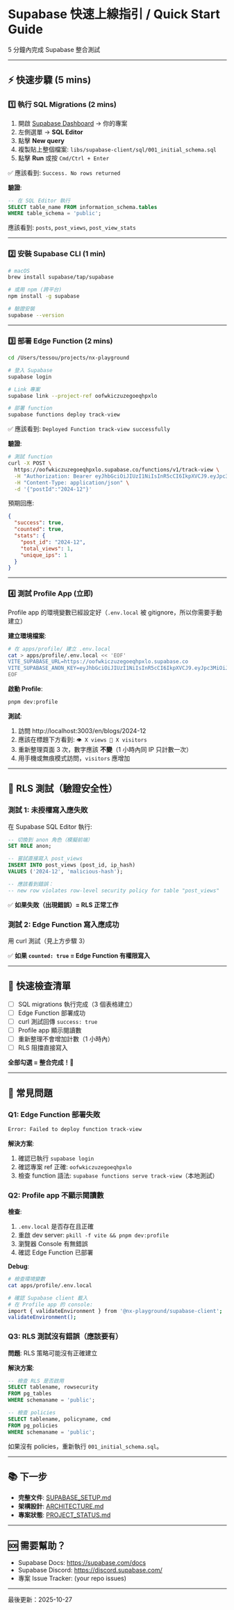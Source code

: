 # Supabase 快速上線指引 / Quick Start Guide

5 分鐘內完成 Supabase 整合測試

---

## ⚡ 快速步驟 (5 mins)

### 1️⃣ 執行 SQL Migrations (2 mins)

1. 開啟 [Supabase Dashboard](https://supabase.com/dashboard) → 你的專案
2. 左側選單 → **SQL Editor**
3. 點擊 **New query**
4. 複製貼上整個檔案: `libs/supabase-client/sql/001_initial_schema.sql`
5. 點擊 **Run** 或按 `Cmd/Ctrl + Enter`

✅ 應該看到: `Success. No rows returned`

**驗證**:
```sql
-- 在 SQL Editor 執行
SELECT table_name FROM information_schema.tables 
WHERE table_schema = 'public';
```

應該看到: `posts`, `post_views`, `post_view_stats`

---

### 2️⃣ 安裝 Supabase CLI (1 min)

```bash
# macOS
brew install supabase/tap/supabase

# 或用 npm (跨平台)
npm install -g supabase

# 驗證安裝
supabase --version
```

---

### 3️⃣ 部署 Edge Function (2 mins)

```bash
cd /Users/tessou/projects/nx-playground

# 登入 Supabase
supabase login

# Link 專案
supabase link --project-ref oofwkiczuzegoeqhpxlo

# 部署 function
supabase functions deploy track-view
```

✅ 應該看到: `Deployed Function track-view successfully`

**驗證**:
```bash
# 測試 function
curl -X POST \
  https://oofwkiczuzegoeqhpxlo.supabase.co/functions/v1/track-view \
  -H "Authorization: Bearer eyJhbGciOiJIUzI1NiIsInR5cCI6IkpXVCJ9.eyJpc3MiOiJzdXBhYmFzZSIsInJlZiI6Im9vZndraWN6dXplZ29lcWhweGxvIiwicm9sZSI6ImFub24iLCJpYXQiOjE3NjE1NTQ5OTQsImV4cCI6MjA3NzEzMDk5NH0.AltwxnBl1gc7QEUsnvTeFnV3QKFLgfaa6jLPQaa8EqE" \
  -H "Content-Type: application/json" \
  -d '{"postId":"2024-12"}'
```

預期回應:
```json
{
  "success": true,
  "counted": true,
  "stats": {
    "post_id": "2024-12",
    "total_views": 1,
    "unique_ips": 1
  }
}
```

---

### 4️⃣ 測試 Profile App (立即)

Profile app 的環境變數已經設定好（`.env.local` 被 gitignore，所以你需要手動建立）

**建立環境檔案**:
```bash
# 在 apps/profile/ 建立 .env.local
cat > apps/profile/.env.local << 'EOF'
VITE_SUPABASE_URL=https://oofwkiczuzegoeqhpxlo.supabase.co
VITE_SUPABASE_ANON_KEY=eyJhbGciOiJIUzI1NiIsInR5cCI6IkpXVCJ9.eyJpc3MiOiJzdXBhYmFzZSIsInJlZiI6Im9vZndraWN6dXplZ29lcWhweGxvIiwicm9sZSI6ImFub24iLCJpYXQiOjE3NjE1NTQ5OTQsImV4cCI6MjA3NzEzMDk5NH0.AltwxnBl1gc7QEUsnvTeFnV3QKFLgfaa6jLPQaa8EqE
EOF
```

**啟動 Profile**:
```bash
pnpm dev:profile
```

**測試**:
1. 訪問 http://localhost:3003/en/blogs/2024-12
2. 應該在標題下方看到: `👁️ X views 👥 X visitors`
3. 重新整理頁面 3 次，數字應該 **不變**（1 小時內同 IP 只計數一次）
4. 用手機或無痕模式訪問，`visitors` 應增加

---

## 🧪 RLS 測試（驗證安全性）

### 測試 1: 未授權寫入應失敗

在 Supabase SQL Editor 執行:
```sql
-- 切換到 anon 角色（模擬前端）
SET ROLE anon;

-- 嘗試直接寫入 post_views
INSERT INTO post_views (post_id, ip_hash) 
VALUES ('2024-12', 'malicious-hash');

-- 應該看到錯誤：
-- new row violates row-level security policy for table "post_views"
```

✅ **如果失敗（出現錯誤）= RLS 正常工作**

### 測試 2: Edge Function 寫入應成功

用 curl 測試（見上方步驟 3）

✅ **如果 `counted: true` = Edge Function 有權限寫入**

---

## 🎯 快速檢查清單

- [ ] SQL migrations 執行完成（3 個表格建立）
- [ ] Edge Function 部署成功
- [ ] curl 測試回傳 `success: true`
- [ ] Profile app 顯示閱讀數
- [ ] 重新整理不會增加計數（1 小時內）
- [ ] RLS 阻擋直接寫入

**全部勾選 = 整合完成！🎉**

---

## 🚨 常見問題

### Q1: Edge Function 部署失敗

```bash
Error: Failed to deploy function track-view
```

**解決方案**:
1. 確認已執行 `supabase login`
2. 確認專案 ref 正確: `oofwkiczuzegoeqhpxlo`
3. 檢查 function 語法: `supabase functions serve track-view`（本地測試）

### Q2: Profile app 不顯示閱讀數

**檢查**:
1. `.env.local` 是否存在且正確
2. 重啟 dev server: `pkill -f vite && pnpm dev:profile`
3. 瀏覽器 Console 有無錯誤
4. 確認 Edge Function 已部署

**Debug**:
```bash
# 檢查環境變數
cat apps/profile/.env.local

# 確認 Supabase client 載入
# 在 Profile app 的 console:
import { validateEnvironment } from '@nx-playground/supabase-client';
validateEnvironment();
```

### Q3: RLS 測試沒有錯誤（應該要有）

**問題**: RLS 策略可能沒有正確建立

**解決方案**:
```sql
-- 檢查 RLS 是否啟用
SELECT tablename, rowsecurity 
FROM pg_tables 
WHERE schemaname = 'public';

-- 檢查 policies
SELECT tablename, policyname, cmd 
FROM pg_policies 
WHERE schemaname = 'public';
```

如果沒有 policies，重新執行 `001_initial_schema.sql`。

---

## 📚 下一步

- **完整文件**: [SUPABASE_SETUP.md](./SUPABASE_SETUP.md)
- **架構設計**: [ARCHITECTURE.md](./ARCHITECTURE.md)
- **專案狀態**: [PROJECT_STATUS.md](../../specs/PROJECT_STATUS.md)

---

## 🆘 需要幫助？

- Supabase Docs: https://supabase.com/docs
- Supabase Discord: https://discord.supabase.com/
- 專案 Issue Tracker: (your repo issues)

---

最後更新：2025-10-27


